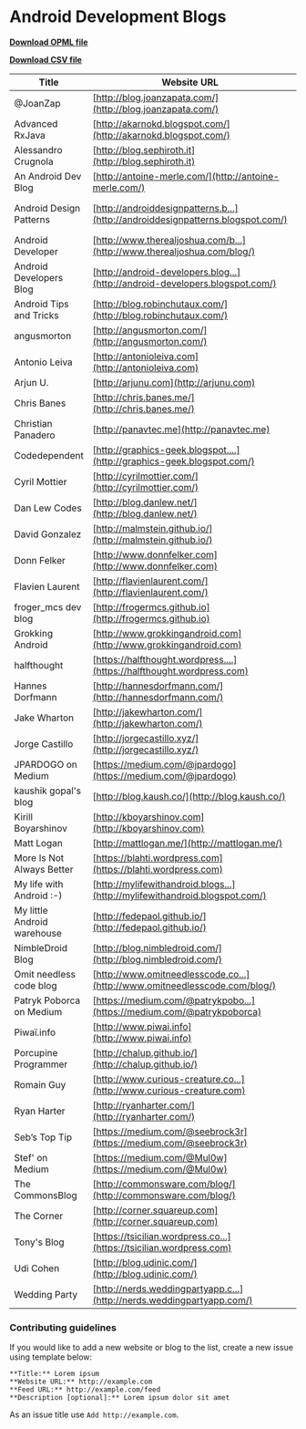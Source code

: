 # Android Development Blogs

**[Download OPML file](android-development-blogs.opml)**

**[Download CSV file](android-development-blogs.csv)**

| Title | Website URL | Feed URL |
| ------------- | ------------- | ------------- |
| @JoanZap | [http://blog.joanzapata.com/](http://blog.joanzapata.com/) | [http://joanzap.ghost.io/rss/](http://joanzap.ghost.io/rss/) |
| Advanced RxJava | [http://akarnokd.blogspot.com/](http://akarnokd.blogspot.com/) | [http://akarnokd.blogspot.com/f...](http://akarnokd.blogspot.com/feeds/posts/default) |
| Alessandro Crugnola | [http://blog.sephiroth.it](http://blog.sephiroth.it) | [http://blog.sephiroth.it/feed/](http://blog.sephiroth.it/feed/) |
| An Android Dev Blog | [http://antoine-merle.com/](http://antoine-merle.com/) | [http://castorflex.github.io/at...](http://castorflex.github.io/atom.xml) |
| Android Design Patterns | [http://androiddesignpatterns.b...](http://androiddesignpatterns.blogspot.com/) | [http://androiddesignpatterns.b...](http://androiddesignpatterns.blogspot.com/feeds/posts/default?alt=rss) |
| Android Developer | [http://www.therealjoshua.com/b...](http://www.therealjoshua.com/blog/) | [http://www.therealjoshua.com/f...](http://www.therealjoshua.com/feed/) |
| Android Developers Blog | [http://android-developers.blog...](http://android-developers.blogspot.com/) | [http://feeds.feedburner.com/bl...](http://feeds.feedburner.com/blogspot/hsDu) |
| Android Tips and Tricks | [http://blog.robinchutaux.com/](http://blog.robinchutaux.com/) | [http://blog.robinchutaux.com/a...](http://blog.robinchutaux.com/atom.xml) |
| angusmorton | [http://angusmorton.com/](http://angusmorton.com/) | [http://angusmorton.com/rss/](http://angusmorton.com/rss/) |
| Antonio Leiva | [http://antonioleiva.com](http://antonioleiva.com) | [http://antonioleiva.com/feed/](http://antonioleiva.com/feed/) |
| Arjun U. | [http://arjunu.com](http://arjunu.com) | [http://arjunu.com/feed/](http://arjunu.com/feed/) |
| Chris Banes | [http://chris.banes.me/](http://chris.banes.me/) | [http://chris.banes.me/atom.xml](http://chris.banes.me/atom.xml) |
| Christian Panadero | [http://panavtec.me](http://panavtec.me) | [http://panavtec.me/feed/](http://panavtec.me/feed/) |
| Codedependent | [http://graphics-geek.blogspot....](http://graphics-geek.blogspot.com/) | [http://graphics-geek.blogspot....](http://graphics-geek.blogspot.com/feeds/posts/default) |
| Cyril Mottier | [http://cyrilmottier.com/](http://cyrilmottier.com/) | [http://android.cyrilmottier.co...](http://android.cyrilmottier.com/?feed=rss2) |
| Dan Lew Codes | [http://blog.danlew.net/](http://blog.danlew.net/) | [http://blog.danlew.net/rss/](http://blog.danlew.net/rss/) |
| David Gonzalez | [http://malmstein.github.io/](http://malmstein.github.io/) | [http://www.malmstein.com/atom....](http://www.malmstein.com/atom.xml) |
| Donn Felker | [http://www.donnfelker.com](http://www.donnfelker.com) | [http://feeds.feedburner.com/do...](http://feeds.feedburner.com/donnfelker) |
| Flavien Laurent | [http://flavienlaurent.com/](http://flavienlaurent.com/) | [http://flavienlaurent.com/atom...](http://flavienlaurent.com/atom.xml) |
| froger_mcs dev blog | [http://frogermcs.github.io](http://frogermcs.github.io) | [http://frogermcs.github.io/fee...](http://frogermcs.github.io/feed.xml) |
| Grokking Android | [http://www.grokkingandroid.com](http://www.grokkingandroid.com) | [http://feeds.feedburner.com/Gr...](http://feeds.feedburner.com/GrokkingAndroid) |
| halfthought | [https://halfthought.wordpress....](https://halfthought.wordpress.com) | [http://halfthought.wordpress.c...](http://halfthought.wordpress.com/feed/) |
| Hannes Dorfmann | [http://hannesdorfmann.com/](http://hannesdorfmann.com/) | [http://www.hannesdorfmann.com/...](http://www.hannesdorfmann.com//feed.xml) |
| Jake Wharton | [http://jakewharton.com/](http://jakewharton.com/) | [http://jakewharton.com/atom.xm...](http://jakewharton.com/atom.xml) |
| Jorge Castillo | [http://jorgecastillo.xyz/](http://jorgecastillo.xyz/) | [http://jorgecastillo.xyz/atom....](http://jorgecastillo.xyz/atom.xml) |
| JPARDOGO on Medium | [https://medium.com/@jpardogo](https://medium.com/@jpardogo) | [https://medium.com/feed/@jpard...](https://medium.com/feed/@jpardogo) |
| kaushik gopal's blog | [http://blog.kaush.co/](http://blog.kaush.co/) | [http://blog.kaush.co/feed.xml](http://blog.kaush.co/feed.xml) |
| Kirill Boyarshinov | [http://kboyarshinov.com](http://kboyarshinov.com) | [http://kboyarshinov.com/feed.x...](http://kboyarshinov.com/feed.xml) |
| Matt Logan | [http://mattlogan.me/](http://mattlogan.me/) | [http://mattlogan.me/feed](http://mattlogan.me/feed) |
| More Is Not Always Better | [https://blahti.wordpress.com](https://blahti.wordpress.com) | [http://blahti.wordpress.com/fe...](http://blahti.wordpress.com/feed/) |
| My life with Android :-) | [http://mylifewithandroid.blogs...](http://mylifewithandroid.blogspot.com/) | [http://mylifewithandroid.blogs...](http://mylifewithandroid.blogspot.com/feeds/posts/default) |
| My little Android warehouse | [http://fedepaol.github.io/](http://fedepaol.github.io/) | [http://fedepaol.github.io/atom...](http://fedepaol.github.io/atom.xml) |
| NimbleDroid Blog | [http://blog.nimbledroid.com/](http://blog.nimbledroid.com/) | [http://blog.nimbledroid.com/fe...](http://blog.nimbledroid.com/feed.xml) |
| Omit needless code blog | [http://www.omitneedlesscode.co...](http://www.omitneedlesscode.com/blog/) | [http://feeds.feedburner.com/El...](http://feeds.feedburner.com/ElliottChenger) |
| Patryk Poborca on Medium | [https://medium.com/@patrykpobo...](https://medium.com/@patrykpoborca) | [https://medium.com/feed/@patry...](https://medium.com/feed/@patrykpoborca) |
| Piwaï.info | [http://www.piwai.info](http://www.piwai.info) | [http://feeds.feedburner.com/Pi...](http://feeds.feedburner.com/Piwai) |
| Porcupine Programmer | [http://chalup.github.io/](http://chalup.github.io/) | [http://chalup.github.io/atom.x...](http://chalup.github.io/atom.xml) |
| Romain Guy | [http://www.curious-creature.co...](http://www.curious-creature.com) | [http://www.curious-creature.or...](http://www.curious-creature.org/feed/) |
| Ryan Harter | [http://ryanharter.com/](http://ryanharter.com/) | [http://ryanharter.com/atom.xml](http://ryanharter.com/atom.xml) |
| Seb’s Top Tip | [https://medium.com/@seebrock3r](https://medium.com/@seebrock3r) | [https://medium.com/feed/@seebr...](https://medium.com/feed/@seebrock3r) |
| Stef' on Medium | [https://medium.com/@Mul0w](https://medium.com/@Mul0w) | [https://medium.com/feed/@Mul0w](https://medium.com/feed/@Mul0w) |
| The CommonsBlog | [http://commonsware.com/blog/](http://commonsware.com/blog/) | [http://commonsware.com/blog/fe...](http://commonsware.com/blog/feed.atom) |
| The Corner | [http://corner.squareup.com](http://corner.squareup.com) | [http://feeds.feedburner.com/co...](http://feeds.feedburner.com/corner-squareup-com) |
| Tony's Blog | [https://tsicilian.wordpress.co...](https://tsicilian.wordpress.com) | [http://tsicilian.wordpress.com...](http://tsicilian.wordpress.com/feed/) |
| Udi Cohen | [http://blog.udinic.com/](http://blog.udinic.com/) | [http://blog.udinic.com/feed.xm...](http://blog.udinic.com/feed.xml) |
| Wedding Party | [http://nerds.weddingpartyapp.c...](http://nerds.weddingpartyapp.com/) | [http://nerds.weddingpartyapp.c...](http://nerds.weddingpartyapp.com/atom.xml) |

### Contributing guidelines

If you would like to add a new website or blog to the list, create a new issue using template below:

    **Title:** Lorem ipsum
    **Website URL:** http://example.com
    **Feed URL:** http://example.com/feed
    **Description [optional]:** Lorem ipsum dolor sit amet

As an issue title use `Add http://example.com`.